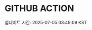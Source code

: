 # GITHUB ACTION
  <!-- START_UPDATED_TIME -->
  업데이트 시간: 2025-07-05 03:49:09 KST
  <!-- END_UPDATED_TIME -->
